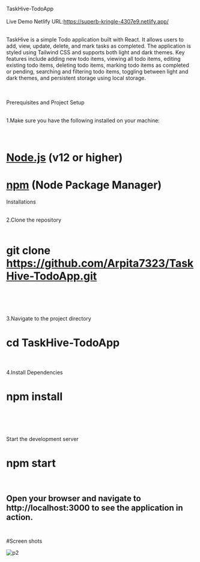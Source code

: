 TaskHive-TodoApp<br><br>
Live Demo Netlify URL:https://superb-kringle-4307e9.netlify.app/<br><br>



TaskHive is a simple Todo application built with React. It allows users to add, view, update, delete, and mark tasks as completed. The application is styled using Tailwind CSS and supports both light and dark themes. Key features include adding new todo items, viewing all todo items, editing existing todo items, deleting todo items, marking todo items as completed or pending, searching and filtering todo items, toggling between light and dark themes, and persistent storage using local storage.<br><br><br>

Prerequisites and Project Setup <br><br>

1.Make sure you have the following installed on your machine:<br><br><br>

# [Node.js](https://nodejs.org/) (v12 or higher)<br>
# [npm](https://www.npmjs.com/) (Node Package Manager)<br>

Installations<br><br>

2.Clone the repository<br><br>
#  git clone https://github.com/Arpita7323/TaskHive-TodoApp.git<br><br><br>
3.Navigate to the project directory<br>
#  cd TaskHive-TodoApp<br><br>

4.Install Dependencies<br>
# npm install<br><br><br>

Start the development server<br>

# npm start<br><br>

## Open your browser and navigate to http://localhost:3000 to see the application in action.<br><br>

#Screen shots



![p2](https://github.com/user-attachments/assets/2dbcdbf7-2545-45f3-b2eb-be0cab77ea99)





 
 
